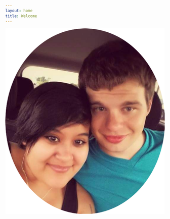 ```yaml
---
layout: home
title: Welcome
---
```


<p align="center">
  <img src="/assets/photos/d-and-m-headshot.png">
 </p>
